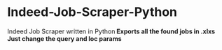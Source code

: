 # Indeed-Job-Scraper-Python
Indeed Job Scraper written in Python<b>
Exports all the found jobs in .xlxs<b>
Just change the query and loc params<b>
